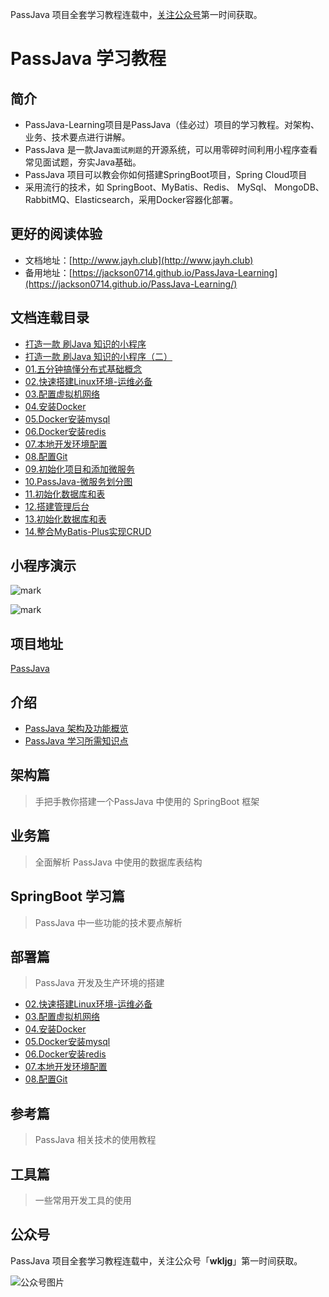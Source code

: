 PassJava 项目全套学习教程连载中，[关注公众号](#公众号)第一时间获取。



# PassJava 学习教程

## 简介
- PassJava-Learning项目是PassJava（佳必过）项目的学习教程。对架构、业务、技术要点进行讲解。
- PassJava 是一款Java`面试刷题`的开源系统，可以用零碎时间利用小程序查看常见面试题，夯实Java基础。
- PassJava 项目可以教会你如何搭建SpringBoot项目，Spring Cloud项目
- 采用流行的技术，如 SpringBoot、MyBatis、Redis、 MySql、 MongoDB、 RabbitMQ、Elasticsearch，采用Docker容器化部署。

## 更好的阅读体验

- 文档地址：[http://www.jayh.club](http://www.jayh.club)
- 备用地址：[https://jackson0714.github.io/PassJava-Learning](https://jackson0714.github.io/PassJava-Learning/)

## 文档连载目录

- [打造一款 刷Java 知识的小程序](https://www.cnblogs.com/jackson0714/p/passJava1.html)
- [打造一款 刷Java 知识的小程序（二）](https://www.cnblogs.com/jackson0714/p/passJava2.html)
- [01.五分钟搞懂分布式基础概念](http://www.jayh.club/#/04.SpringCloud学习篇/01.分布式基础概念)
- [02.快速搭建Linux环境-运维必备](http://www.jayh.club/#/05.安装部署篇/01.环境搭建篇)
- [03.配置虚拟机网络](http://www.jayh.club/#/05.安装部署篇/02.配置虚拟机网络)
- [04.安装Docker](http://www.jayh.club/#/05.安装部署篇/03.安装docker)
- [05.Docker安装mysql](http://www.jayh.club/#/05.安装部署篇/04.docker安装mysql)
- [06.Docker安装redis](http://www.jayh.club/#/05.安装部署篇/05.docker安装redis)
- [07.本地开发环境配置](http://www.jayh.club/#/05.安装部署篇/06.本地开发环境配置)
- [08.配置Git](http://www.jayh.club/#/05.安装部署篇/07.配置git)
- [09.初始化项目和添加微服务](http://www.jayh.club/#/02.PassJava架构篇/01.创建项目和添加模块)
- [10.PassJava-微服务划分图](http://www.jayh.club/#/01.项目简介/3.微服务划分图)
- [11.初始化数据库和表](http://www.jayh.club/#/02.PassJava架构篇/02.创建数据库和表)
- [12.搭建管理后台](http://www.jayh.club/#/02.PassJava架构篇/03.搭建管理后台)
- [13.初始化数据库和表](http://www.jayh.club/#/02.PassJava架构篇/04.自动生成前后端代码)
- [14.整合MyBatis-Plus实现CRUD](http://www.jayh.club/#/02.PassJava架构篇/05.整合MyBatis-Plus实现CRUD)

## 小程序演示

![mark](http://cdn.jayh.club/blog/20200405/ik8h4UItdnSA.jpg?imageslim)

![mark](http://cdn.jayh.club/blog/20200405/pjfJNfuiXVnF.gif)

## 项目地址

[PassJava](https://github.com/Jackson0714/PassJava-Platform)

## 介绍

- [PassJava 架构及功能概览](http://www.jayh.club/#/01.项目简介/2.项目微服务架构图)
- [PassJava 学习所需知识点](http://www.jayh.club/#/01.项目简介/5.项目前置要求)

## 架构篇
> 手把手教你搭建一个PassJava 中使用的 SpringBoot 框架

## 业务篇
> 全面解析 PassJava 中使用的数据库表结构

## SpringBoot 学习篇
> PassJava 中一些功能的技术要点解析

## 部署篇
> PassJava 开发及生产环境的搭建

- [02.快速搭建Linux环境-运维必备](http://www.jayh.club/#/05.安装部署篇/01.环境搭建篇)
- [03.配置虚拟机网络](http://www.jayh.club/#/05.安装部署篇/02.配置虚拟机网络)
- [04.安装Docker](http://www.jayh.club/#/05.安装部署篇/03.安装docker)
- [05.Docker安装mysql](http://www.jayh.club/#/05.安装部署篇/04.docker安装mysql)
- [06.Docker安装redis](http://www.jayh.club/#/05.安装部署篇/05.docker安装redis)
- [07.本地开发环境配置](http://www.jayh.club/#/05.安装部署篇/06.本地开发环境配置)
- [08.配置Git](http://www.jayh.club/#/05.安装部署篇/07.配置git)

## 参考篇

> PassJava 相关技术的使用教程

## 工具篇
> 一些常用开发工具的使用



## 公众号

PassJava 项目全套学习教程连载中，关注公众号「**wkljg**」第一时间获取。

![公众号图片](http://cdn.jayh.club/blog/20200405/K6buDl2MUwGe.png?imageslim)
